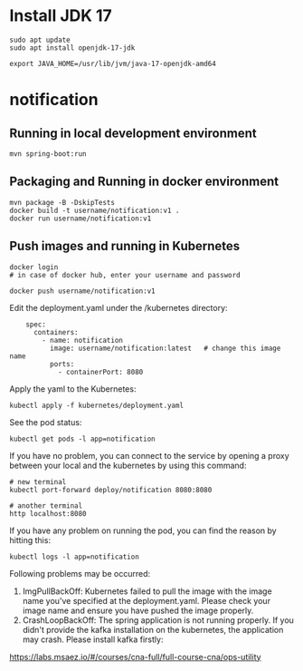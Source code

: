 # Install JDK 17

```
sudo apt update  
sudo apt install openjdk-17-jdk

export JAVA_HOME=/usr/lib/jvm/java-17-openjdk-amd64
```

# notification

## Running in local development environment

```
mvn spring-boot:run
```

## Packaging and Running in docker environment

```
mvn package -B -DskipTests
docker build -t username/notification:v1 .
docker run username/notification:v1
```

## Push images and running in Kubernetes

```
docker login 
# in case of docker hub, enter your username and password

docker push username/notification:v1
```

Edit the deployment.yaml under the /kubernetes directory:
```
    spec:
      containers:
        - name: notification
          image: username/notification:latest   # change this image name
          ports:
            - containerPort: 8080

```

Apply the yaml to the Kubernetes:
```
kubectl apply -f kubernetes/deployment.yaml
```

See the pod status:
```
kubectl get pods -l app=notification
```

If you have no problem, you can connect to the service by opening a proxy between your local and the kubernetes by using this command:
```
# new terminal
kubectl port-forward deploy/notification 8080:8080

# another terminal
http localhost:8080
```

If you have any problem on running the pod, you can find the reason by hitting this:
```
kubectl logs -l app=notification
```

Following problems may be occurred:

1. ImgPullBackOff:  Kubernetes failed to pull the image with the image name you've specified at the deployment.yaml. Please check your image name and ensure you have pushed the image properly.
1. CrashLoopBackOff: The spring application is not running properly. If you didn't provide the kafka installation on the kubernetes, the application may crash. Please install kafka firstly:

https://labs.msaez.io/#/courses/cna-full/full-course-cna/ops-utility

